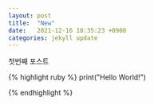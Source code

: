 ```yaml
---
layout: post
title:  "New"
date:   2021-12-16 18:35:23 +0900
categories: jekyll update
---
```

첫번째 포스트


{% highlight ruby %}
print("Hello World!")
  
{% endhighlight %}
